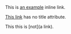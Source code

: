 This is [an example](http://example.com/ "Title") inline link.

[This link](http://example.net/) has no title attribute.

This this is \[not\](a link).